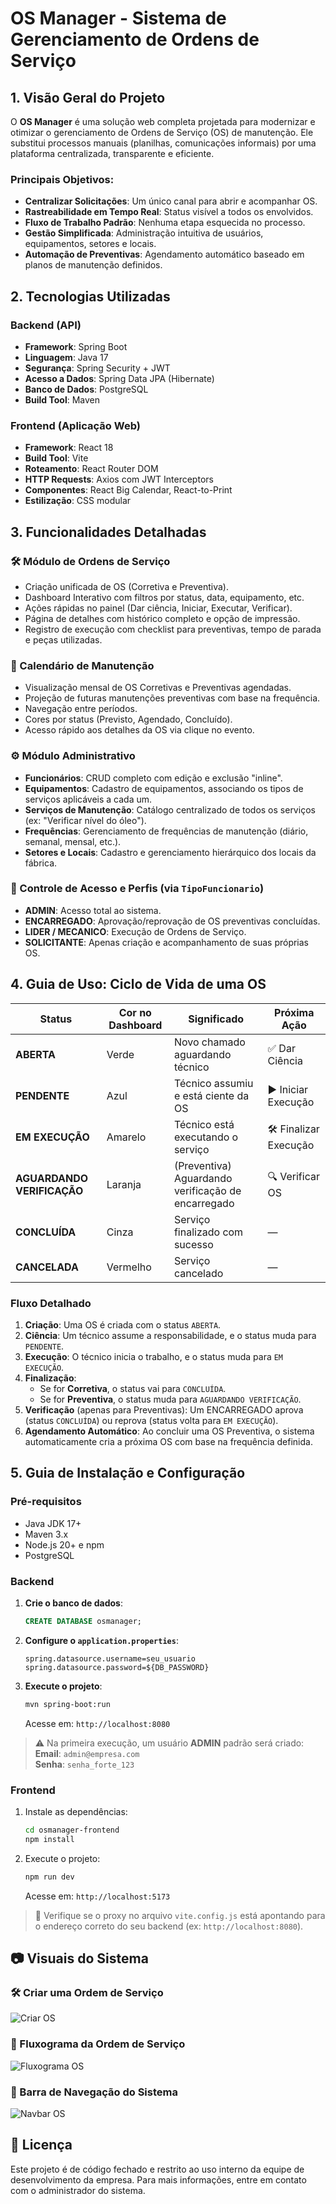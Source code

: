 # OS Manager - Sistema de Gerenciamento de Ordens de Serviço

## 1. Visão Geral do Projeto

O **OS Manager** é uma solução web completa projetada para modernizar e otimizar o gerenciamento de Ordens de Serviço (OS) de manutenção. Ele substitui processos manuais (planilhas, comunicações informais) por uma plataforma centralizada, transparente e eficiente.

### Principais Objetivos:

-   **Centralizar Solicitações**: Um único canal para abrir e acompanhar OS.
-   **Rastreabilidade em Tempo Real**: Status visível a todos os envolvidos.
-   **Fluxo de Trabalho Padrão**: Nenhuma etapa esquecida no processo.
-   **Gestão Simplificada**: Administração intuitiva de usuários, equipamentos, setores e locais.
-   **Automação de Preventivas**: Agendamento automático baseado em planos de manutenção definidos.

## 2. Tecnologias Utilizadas

### Backend (API)

-   **Framework**: Spring Boot
-   **Linguagem**: Java 17
-   **Segurança**: Spring Security + JWT
-   **Acesso a Dados**: Spring Data JPA (Hibernate)
-   **Banco de Dados**: PostgreSQL
-   **Build Tool**: Maven

### Frontend (Aplicação Web)

-   **Framework**: React 18
-   **Build Tool**: Vite
-   **Roteamento**: React Router DOM
-   **HTTP Requests**: Axios com JWT Interceptors
-   **Componentes**: React Big Calendar, React-to-Print
-   **Estilização**: CSS modular

## 3. Funcionalidades Detalhadas

### 🛠️ Módulo de Ordens de Serviço

-   Criação unificada de OS (Corretiva e Preventiva).
-   Dashboard Interativo com filtros por status, data, equipamento, etc.
-   Ações rápidas no painel (Dar ciência, Iniciar, Executar, Verificar).
-   Página de detalhes com histórico completo e opção de impressão.
-   Registro de execução com checklist para preventivas, tempo de parada e peças utilizadas.

### 📅 Calendário de Manutenção

-   Visualização mensal de OS Corretivas e Preventivas agendadas.
-   Projeção de futuras manutenções preventivas com base na frequência.
-   Navegação entre períodos.
-   Cores por status (Previsto, Agendado, Concluído).
-   Acesso rápido aos detalhes da OS via clique no evento.

### ⚙️ Módulo Administrativo

-   **Funcionários**: CRUD completo com edição e exclusão "inline".
-   **Equipamentos**: Cadastro de equipamentos, associando os tipos de serviços aplicáveis a cada um.
-   **Serviços de Manutenção**: Catálogo centralizado de todos os serviços (ex: "Verificar nível do óleo").
-   **Frequências**: Gerenciamento de frequências de manutenção (diário, semanal, mensal, etc.).
-   **Setores e Locais**: Cadastro e gerenciamento hierárquico dos locais da fábrica.

### 🔐 Controle de Acesso e Perfis (via `TipoFuncionario`)

-   **ADMIN**: Acesso total ao sistema.
-   **ENCARREGADO**: Aprovação/reprovação de OS preventivas concluídas.
-   **LIDER / MECANICO**: Execução de Ordens de Serviço.
-   **SOLICITANTE**: Apenas criação e acompanhamento de suas próprias OS.

## 4. Guia de Uso: Ciclo de Vida de uma OS

| Status                  | Cor no Dashboard       | Significado                                         | Próxima Ação          |
|-------------------------|------------------------|-----------------------------------------------------|------------------------|
| **ABERTA** | Verde                  | Novo chamado aguardando técnico                     | ✅ Dar Ciência         |
| **PENDENTE** | Azul                   | Técnico assumiu e está ciente da OS                 | ▶️ Iniciar Execução   |
| **EM EXECUÇÃO** | Amarelo                | Técnico está executando o serviço                   | 🛠️ Finalizar Execução |
| **AGUARDANDO VERIFICAÇÃO** | Laranja             | (Preventiva) Aguardando verificação de encarregado  | 🔍 Verificar OS        |
| **CONCLUÍDA** | Cinza                  | Serviço finalizado com sucesso                      | —                      |
| **CANCELADA** | Vermelho               | Serviço cancelado                                   | —                      |

### Fluxo Detalhado
1. **Criação**: Uma OS é criada com o status `ABERTA`.
2. **Ciência**: Um técnico assume a responsabilidade, e o status muda para `PENDENTE`.
3. **Execução**: O técnico inicia o trabalho, e o status muda para `EM EXECUÇÃO`.
4. **Finalização**:
   - Se for **Corretiva**, o status vai para `CONCLUÍDA`.
   - Se for **Preventiva**, o status muda para `AGUARDANDO VERIFICAÇÃO`.
5. **Verificação** (apenas para Preventivas): Um ENCARREGADO aprova (status `CONCLUÍDA`) ou reprova (status volta para `EM EXECUÇÃO`).
6. **Agendamento Automático**: Ao concluir uma OS Preventiva, o sistema automaticamente cria a próxima OS com base na frequência definida.

## 5. Guia de Instalação e Configuração

### Pré-requisitos
- Java JDK 17+
- Maven 3.x
- Node.js 20+ e npm
- PostgreSQL

### Backend
1. **Crie o banco de dados**:
   ```sql
   CREATE DATABASE osmanager;
   ```
2. **Configure o `application.properties`**:
   ```properties
   spring.datasource.username=seu_usuario
   spring.datasource.password=${DB_PASSWORD}
   ```
3. **Execute o projeto**:
   ```bash
   mvn spring-boot:run
   ```
   Acesse em: `http://localhost:8080`

> ⚠️ Na primeira execução, um usuário **ADMIN** padrão será criado:  
> **Email**: `admin@empresa.com`  
> **Senha**: `senha_forte_123`

### Frontend
1. Instale as dependências:
   ```bash
   cd osmanager-frontend
   npm install
   ```
2. Execute o projeto:
   ```bash
   npm run dev
   ```
   Acesse em: `http://localhost:5173`

> 🔁 Verifique se o proxy no arquivo `vite.config.js` está apontando para o endereço correto do seu backend (ex: `http://localhost:8080`).

## 📷 Visuais do Sistema

### 🛠️ Criar uma Ordem de Serviço
![Criar OS](assets/criar-os.png)

### 🔄 Fluxograma da Ordem de Serviço
![Fluxograma OS](assets/fluxograma-os.png)

### 📌 Barra de Navegação do Sistema
![Navbar OS](assets/NavBar-OS.png)

## 📌 Licença

Este projeto é de código fechado e restrito ao uso interno da equipe de desenvolvimento da empresa. Para mais informações, entre em contato com o administrador do sistema.
